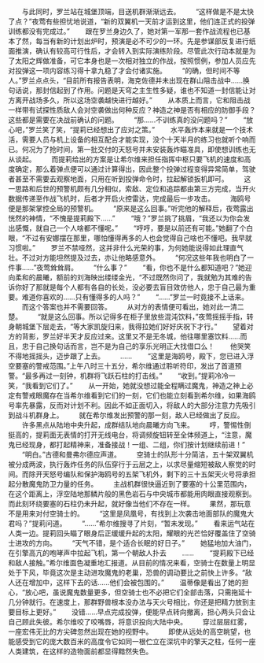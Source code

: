 　　与此同时，罗兰站在城堡顶端，目送机群渐渐远去。
　　“这样做是不是太快了点？”夜莺有些担忧地说道，“新的双翼机一天前才运到这里，他们连正式的投弹训练都没有完成过。”
　　跟在罗兰身边久了，她对第一军那一套作战流程也已基本了然，每当有新的计划出炉时，预演是必不可少的一环。先是参谋部反复进行纸面推演，确认有较高可行性后，才会转入到实际演练阶段。尽管此次行动本就是为了太阳之辉做准备，可它本身也是一次相对独立的作战，按照惯例，参加人员应先对投弹这一项内容练习得十拿九稳了才会付诸实施。
　　“的确，但时间不等人。”罗兰点点头，“目前所有报告表明，海克佐德并未出现在群山阻击战中……换句话说，那封信起到了作用。问题是天穹之主生性多疑，谁也不知道一封信能让对方离开战场多久，所以这场空袭越快进行越好。”
　　从本质上而言，它和阻击战一样带有试探性质敌人会对空袭做出何种反应？神造之神是否有相应的防御手段？这些都是需要在决战前确认的问题。
　　“那……不训练真的没问题吗？”
　　“放心吧，”罗兰笑了笑，“提莉已经想出了应对之策。”
　　水平轰炸本来就是一个技术活，需要人员与机上设备的相互配合才能实现，没个十天半月的练习也就听个响而已。何况为了抢时间，第一批交付的天怒号并未安装轰炸瞄准具，即使想训练也无从谈起。
　　而提莉给出的方案是让希尔维来担任指挥中枢只要飞机的速度和高度确定，那么着弹点便可以通过计算得出，因此整个投弹过程变得异常简单，驾驶者甚至不需要去观察地面，只用在听到投弹命令时，拉起解锁扳机即可。
　　这一思路和后世的预警机颇有几分相似，索敌、定位和追踪都由第三方完成，当开火数据传递至作战飞机时，后者才开启火控雷达，完成最后一步攻击。
　　海鸥号便是那架掌控全局的预警机。
　　“原来是这么回事。”听完他的解释后，夜莺露出恍然的神情，“不愧是提莉殿下……”
　　“哦？”罗兰挑了挑眉，“我还以为你会发出感慨，就自己一个人啥都不懂呢。”
　　“哼哼，要是以前还有可能。”她翻了个白眼，“不过有安娜摆在那里，哪怕懂得再多的人也会觉得自己啥也不懂吧。我早就习惯啦。”
　　罗兰不禁哑然，这并非什么光荣的事，为何她能说得如此理直气壮。不过对方能坦然提及过去，亦让他略感意外。
　　“何况这些年我也明白了一件事……”夜莺耸耸肩。
　　“什么事？”
　　“看，你也不是什么都知道吧？”她迎向柔和的晨曦，额前的刘海映出缕缕金光，“不过既然你问了，我就勉为其难的告诉你好了那就是每个人都有各自的长处，没必要去盲目效仿他人，忠于自己最为重要。难道你喜欢的……只有懂得多的人吗？”
　　“……”罗兰一时竟接不上话来。
　　而这个答案也并不需要回答。
　　从对方的表情便可看出，她对此一清二楚。
　　“就是这么回事。所以记得多在柜子里放些混沌饮料，”夜莺摇摇手指，转身朝城堡下层走去，“等大家凯旋归来，我得拉她们好好庆祝下才行。”
　　望着对方的背影，罗兰好半天才反应过来。这里又不是无冬城，他往哪里塞饮料……而且，忠于自己换句话而言，岂不是为自己的享乐光明正大找借口么！
　　他哭笑不得地摇摇头，迈步跟了上去。
　　……
　　“这里是海鸥号，殿下，您已进入浮空要塞的警戒范围。”上午八时三十五分，希尔维通过聆听符印，发出了首道预警。“最多再过一刻钟，机群将飞跃石柱的打击线。”
　　“收到。”提莉冷冷一笑，“我看到它们了。”
　　从一开始，她就没想过能全程瞒过魔鬼，神造之神上必定有警戒眼魔存在当希尔维看到它们的一刻，它们也能立刻看到希尔维，如果海鸥号率先暴露，反而对计划不利。因此不如正面切入，将敌人的大部分注意力先吸引到战斗机群身上。
　　就在希尔维发出预警的那一刻，敌人已经做出了反应。
　　许多黑点从陆地中央升起，成群结队地向晨曦方向飞来。
　　哼，警惕性倒挺高的，提莉面无表情的打开无线电台，将调频旋钮转至全体频道上，“注意，魔鬼已经现身，都打起精神来，准备接战！一组、二组，你们按计划继续前进！”
　　“明白。”古德和曼弗尔德应声道。
　　空骑士的队形十分简洁，五十架双翼机被分成两波，执行轰炸任务的队伍穿行于云层之上，以求尽量缩短被敌人察觉的时间。而除开天怒号编队和保护海鸥号的五架飞机外，剩下的三十五架天火号将承担起分散魔鬼防卫力量的任务。
　　主战机群很快逼近到了要塞的十公里范围内，在这个距离上，浮空陆地那鳞片般的黑色岩石与中央城市都能用肉眼直接观察到。而此刻环绕要塞的石柱仍未升起，就好像当他们不存在一样。
　　果然，那玩意不是用来对付空骑士的。
　　“这里是凤凰号，有找到上次袭击地面部队的魔鬼大君吗？”提莉问道。
　　“……”希尔维搜寻了片刻，“暂未发现。”
　　看来运气站在人类一边。提莉回头瞄了眼身后正缓缓升起的太阳，耀眼的光芒恰好覆盖住了空骑士进攻的方向。
　　“天气不错，是个适合长眠的好日子。”
　　她猛地加大油门，在引擎高亢的咆哮声中拉起飞机，第一个朝敌人扑去
　　……
　　“提莉殿下已经和敌人接触。”希尔维面色凝重地汇报道。从目前的情况来看，空骑士在数量上明显处于下风，毕竟这次是主动进攻魔鬼的老巢，恐兽的调动要比之前快上许多。“敌人还在增加中，这样下去的话……他们会被包围的。”
　　温蒂像是看出了她的担心，“放心吧，虽说魔鬼数量更多，但空骑士也不必把它们全部击落，只需拖延十几分钟就行。在速度上，那群野兽根本没办法与天火号相比，你还是把精力放到主要目标上更好。”
　　没错……早点完成投弹，便能早点转向撤离，担心两头只会让自己顾此失彼。希尔维咬了咬嘴唇，将意识投向大陆中央。
　　穿过层层红雾，一座宏伟无比的方尖碑忽然出现在她的视野中。
　　即使从远处的高空眺望，也能感受到它的庞大数百米的高度令它如同一根伫立在深坑中的擎天之柱，任何一座人类建筑，在这样的造物面前都显得黯然失色。